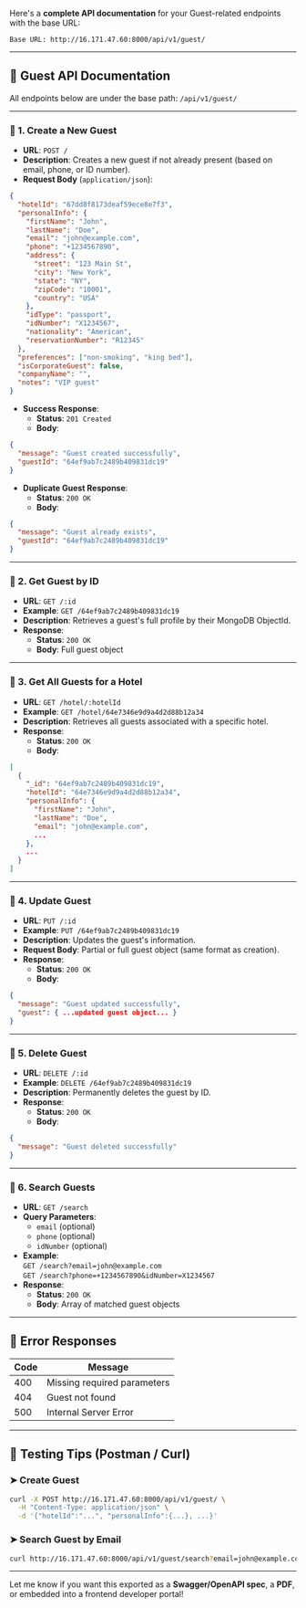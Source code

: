 Here's a **complete API documentation** for your Guest-related endpoints with the base URL:

```
Base URL: http://16.171.47.60:8000/api/v1/guest/
```

---

## 📘 Guest API Documentation

All endpoints below are under the base path: `/api/v1/guest/`

---

### 📌 1. **Create a New Guest**

- **URL**: `POST /`
- **Description**: Creates a new guest if not already present (based on email, phone, or ID number).
- **Request Body** (`application/json`):

```json
{
  "hotelId": "67dd8f8173deaf59ece8e7f3",
  "personalInfo": {
    "firstName": "John",
    "lastName": "Doe",
    "email": "john@example.com",
    "phone": "+1234567890",
    "address": {
      "street": "123 Main St",
      "city": "New York",
      "state": "NY",
      "zipCode": "10001",
      "country": "USA"
    },
    "idType": "passport",
    "idNumber": "X1234567",
    "nationality": "American",
    "reservationNumber": "R12345"
  },
  "preferences": ["non-smoking", "king bed"],
  "isCorporateGuest": false,
  "companyName": "",
  "notes": "VIP guest"
}
```

- **Success Response**:
  - **Status**: `201 Created`
  - **Body**:
```json
{
  "message": "Guest created successfully",
  "guestId": "64ef9ab7c2489b409831dc19"
}
```

- **Duplicate Guest Response**:
  - **Status**: `200 OK`
  - **Body**:
```json
{
  "message": "Guest already exists",
  "guestId": "64ef9ab7c2489b409831dc19"
}
```

---

### 📌 2. **Get Guest by ID**

- **URL**: `GET /:id`
- **Example**: `GET /64ef9ab7c2489b409831dc19`
- **Description**: Retrieves a guest's full profile by their MongoDB ObjectId.
- **Response**:
  - **Status**: `200 OK`
  - **Body**: Full guest object

---

### 📌 3. **Get All Guests for a Hotel**

- **URL**: `GET /hotel/:hotelId`
- **Example**: `GET /hotel/64e7346e9d9a4d2d88b12a34`
- **Description**: Retrieves all guests associated with a specific hotel.
- **Response**:
  - **Status**: `200 OK`
  - **Body**:
```json
[
  {
    "_id": "64ef9ab7c2489b409831dc19",
    "hotelId": "64e7346e9d9a4d2d88b12a34",
    "personalInfo": {
      "firstName": "John",
      "lastName": "Doe",
      "email": "john@example.com",
      ...
    },
    ...
  }
]
```

---

### 📌 4. **Update Guest**

- **URL**: `PUT /:id`
- **Example**: `PUT /64ef9ab7c2489b409831dc19`
- **Description**: Updates the guest's information.
- **Request Body**: Partial or full guest object (same format as creation).
- **Response**:
  - **Status**: `200 OK`
  - **Body**:
```json
{
  "message": "Guest updated successfully",
  "guest": { ...updated guest object... }
}
```

---

### 📌 5. **Delete Guest**

- **URL**: `DELETE /:id`
- **Example**: `DELETE /64ef9ab7c2489b409831dc19`
- **Description**: Permanently deletes the guest by ID.
- **Response**:
  - **Status**: `200 OK`
  - **Body**:
```json
{
  "message": "Guest deleted successfully"
}
```

---

### 📌 6. **Search Guests**

- **URL**: `GET /search`
- **Query Parameters**:
  - `email` (optional)
  - `phone` (optional)
  - `idNumber` (optional)
- **Example**:  
  `GET /search?email=john@example.com`  
  `GET /search?phone=+1234567890&idNumber=X1234567`
- **Response**:
  - **Status**: `200 OK`
  - **Body**: Array of matched guest objects

---

## 🔐 Error Responses

| Code | Message                        |
|------|--------------------------------|
| 400  | Missing required parameters    |
| 404  | Guest not found                |
| 500  | Internal Server Error          |

---

## 🧪 Testing Tips (Postman / Curl)

### ➤ Create Guest
```bash
curl -X POST http://16.171.47.60:8000/api/v1/guest/ \
  -H "Content-Type: application/json" \
  -d '{"hotelId":"...", "personalInfo":{...}, ...}'
```

### ➤ Search Guest by Email
```bash
curl http://16.171.47.60:8000/api/v1/guest/search?email=john@example.com
```

---

Let me know if you want this exported as a **Swagger/OpenAPI spec**, a **PDF**, or embedded into a frontend developer portal!